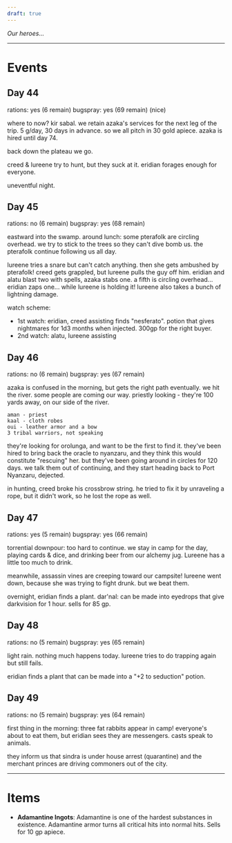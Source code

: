 ```yaml
---
draft: true
---
```

*Our heroes...*

---

# Events

## Day 44

rations: yes (6 remain)
bugspray: yes (69 remain) (nice)

where to now?
kir sabal.
we retain azaka's services for the next leg of the trip.
    5 g/day, 30 days in advance.
    so we all pitch in 30 gold apiece.
    azaka is hired until day 74.

back down the plateau we go.

creed & lureene try to hunt, but they suck at it.
eridian forages enough for everyone.

uneventful night.

## Day 45

rations: no (6 remain)
bugspray: yes (68 remain)

eastward into the swamp.
around lunch: some pterafolk are circling overhead.
we try to stick to the trees so they can't dive bomb us.
the pterafolk continue following us all day.

lureene tries a snare but can't catch anything.
then she gets ambushed by pterafolk!
    creed gets grappled, but lureene pulls the guy off him.
    eridian and alatu blast two with spells, azaka stabs one. a fifth is circling overhead...
    eridian zaps one... while lureene is holding it! lureene also takes a bunch of lightning damage.

watch scheme:
- 1st watch: eridian, creed assisting
    finds "nesferato". potion that gives nightmares for 1d3 months when injected.
        300gp for the right buyer.
- 2nd watch: alatu, lureene assisting

## Day 46

rations: no (6 remain)
bugspray: yes (67 remain)

azaka is confused in the morning, but gets the right path eventually.
we hit the river. some people are coming our way.
    priestly looking - they're 100 yards away, on our side of the river.

    aman - priest
    kaal - cloth robes
    oui - leather armor and a bow
    3 tribal warriors, not speaking

they're looking for orolunga, and want to be the first to find it.
they've been hired to bring back the oracle to nyanzaru,
    and they think this would constitute "rescuing" her.
but they've been going around in circles for 120 days.
we talk them out of continuing, and they start heading back to Port Nyanzaru, dejected.

in hunting, creed broke his crossbrow string.
he tried to fix it by unraveling a rope, but it didn't work, so he lost the rope as well.


## Day 47

rations: yes (5 remain)
bugspray: yes (66 remain)

torrential downpour: too hard to continue.
we stay in camp for the day, playing cards & dice, and drinking beer from our alchemy jug.
Lureene has a little too much to drink.

meanwhile, assassin vines are creeping toward our campsite!
lureene went down, because she was trying to fight drunk. but we beat them.

overnight, eridian finds a plant.
    dar'nal: can be made into eyedrops that give darkvision for 1 hour. sells for 85 gp.


## Day 48

rations: no (5 remain)
bugspray: yes (65 remain)

light rain. nothing much happens today.
lureene tries to do trapping again but still fails.

eridian finds a plant that can be made into a "+2 to seduction" potion.


## Day 49

rations: no (5 remain)
bugspray: yes (64 remain)

first thing in the morning:
three fat rabbits appear in camp!
everyone's about to eat them, but eridian sees they are messengers.
casts speak to animals.

they inform us that sindra is under house arrest (quarantine)
and the merchant princes are driving commoners out of the city.


---

# Items

* **Adamantine Ingots**: Adamantine is one of the hardest substances in existence. Adamantine armor turns all critical hits into normal hits. Sells for 10 gp apiece.